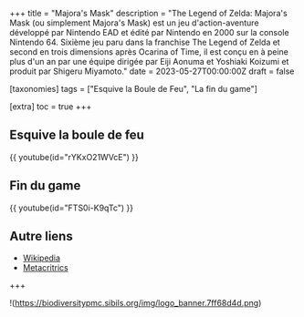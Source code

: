 +++
title = "Majora's Mask"
description = "The Legend of Zelda: Majora's Mask (ou simplement Majora's Mask) est un jeu d'action-aventure développé par Nintendo EAD et édité par Nintendo en 2000 sur la console Nintendo 64. Sixième jeu paru dans la franchise The Legend of Zelda et second en trois dimensions après Ocarina of Time, il est conçu en à peine plus d'un an par une équipe dirigée par Eiji Aonuma et Yoshiaki Koizumi et produit par Shigeru Miyamoto."
date = 2023-05-27T00:00:00Z
draft = false

[taxonomies]
tags = ["Esquive la Boule de Feu", "La fin du game"]

[extra]
toc = true
+++

## Esquive la boule de feu

{{ youtube(id="rYKxO21WVcE") }}

## Fin du game

{{ youtube(id="FTS0i-K9qTc") }}

## Autre liens

* [Wikipedia](https://en.wikipedia.org/wiki/The_Legend_of_Zelda%3A_Majora's_Mask)
* [Metacritrics](https://www.metacritic.com/game/the-legend-of-zelda-majoras-mask/)

+++


!(https://biodiversitypmc.sibils.org/img/logo_banner.7ff68d4d.png)
